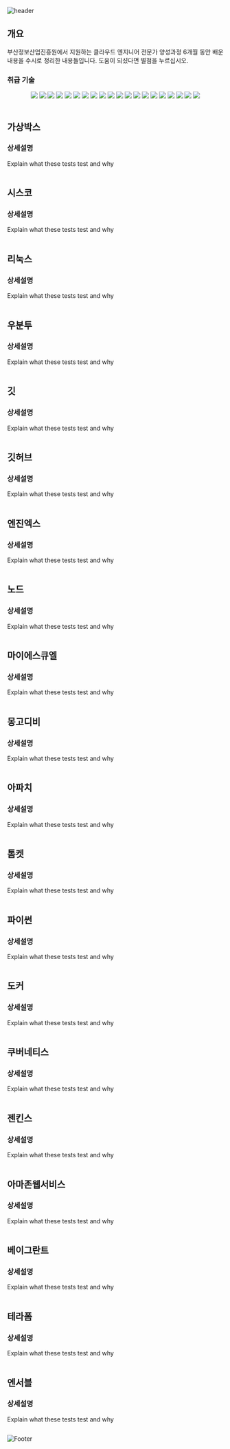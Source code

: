![header](https://capsule-render.vercel.app/api?type=rounded&color=0B0B61&height=180&section=header&text=프로젝트_올빼미&fontSize=90&fontColor=D7DF01)

## 개요

부산정보산업진흥원에서 지원하는 클라우드 엔지니어 전문가 양성과정 6개월 동안 배운내용을 수시로 정리한 내용들입니다. 도움이 되셨다면 별점을 누르십시오.

### 취급 기술

<div align="center">
    <img src="https://img.shields.io/badge/Virtualbox-183A61?style=flat&logo=virtualbox&logoColor=white" />
	<img src="https://img.shields.io/badge/Cisco-1BA0D7?style=flat&logo=Cisco&logoColor=white" />
    <img src="https://img.shields.io/badge/Linux-FCC624?style=flat&logo=Linux&logoColor=white" />
    <img src="https://img.shields.io/badge/Ubuntu-E95420?style=flat&logo=ubuntu&logoColor=white" />
    <img src="https://img.shields.io/badge/Git-F05032?style=flat&logo=git&logoColor=white" />
    <img src="https://img.shields.io/badge/Github-181717?style=flat&logo=github&logoColor=white" />
    <img src="https://img.shields.io/badge/Nginx-009639?style=flat&logo=nginx&logoColor=white" />
    <img src="https://img.shields.io/badge/Nodejs-76D04B?style=flat&logo=nodedotjs&logoColor=white" />
    <img src="https://img.shields.io/badge/Mysql-4479A1?style=flat&logo=mysql&logoColor=white" />
    <img src="https://img.shields.io/badge/Mongodb-47A248?style=flat&logo=mongodb&logoColor=white" />
    <img src="https://img.shields.io/badge/Apache-D22128?style=flat&logo=apache&logoColor=white" />
    <img src="https://img.shields.io/badge/ApacheTomcat-F8DC75?style=flat&logo=apachetomcat&logoColor=white" />
    <img src="https://img.shields.io/badge/Python-3776AB?style=flat&logo=python&logoColor=white" />
    <img src="https://img.shields.io/badge/Docker-B8DBE4?style=flat&logo=docker&logoColor=white" />
    <img src="https://img.shields.io/badge/Kubernetes-326CE5?style=flat&logo=kubernetes&logoColor=white" />
    <img src="https://img.shields.io/badge/Jenkins-B41717?style=flat&logo=jenkins&logoColor=white" />
	<img src="https://img.shields.io/badge/Amazon AWS-232F3E?style=flat&logo=Amazon AWS&logoColor=white" />
    <img src="https://img.shields.io/badge/Vagrant-F74843?style=flat&logo=Vagrant&logoColor=white" />
    <img src="https://img.shields.io/badge/Terraform-7B42BC?style=flat&logo=Terraform&logoColor=white" />
    <img src="https://img.shields.io/badge/Ansible-EE0000?style=flat&logo=Ansible&logoColor=white" />
    
    
</div>
 

## 가상박스

### 상세설명

Explain what these tests test and why

```

```

## 시스코

### 상세설명

Explain what these tests test and why

```

```

## 리눅스

### 상세설명

Explain what these tests test and why

```

```

## 우분투

### 상세설명

Explain what these tests test and why

```

```


## 깃

### 상세설명

Explain what these tests test and why

```

```

## 깃허브

### 상세설명

Explain what these tests test and why

```

```

## 엔진엑스

### 상세설명

Explain what these tests test and why

```

```

## 노드

### 상세설명

Explain what these tests test and why

```

```

## 마이에스큐엘

### 상세설명

Explain what these tests test and why

```

```

## 몽고디비

### 상세설명

Explain what these tests test and why

```

```

## 아파치

### 상세설명

Explain what these tests test and why

```

```

## 톰켓

### 상세설명

Explain what these tests test and why

```

```

## 파이썬

### 상세설명

Explain what these tests test and why

```

```

## 도커

### 상세설명

Explain what these tests test and why

```

```

## 쿠버네티스

### 상세설명

Explain what these tests test and why

```

```

## 젠킨스

### 상세설명

Explain what these tests test and why

```

```

## 아마존웹서비스

### 상세설명

Explain what these tests test and why

```

```

## 베이그란트

### 상세설명

Explain what these tests test and why

```

```

## 테라폼

### 상세설명

Explain what these tests test and why

```

```

## 엔서블

### 상세설명

Explain what these tests test and why

```

```

![Footer](https://capsule-render.vercel.app/api?type=waving&color=auto&height=200&section=footer)